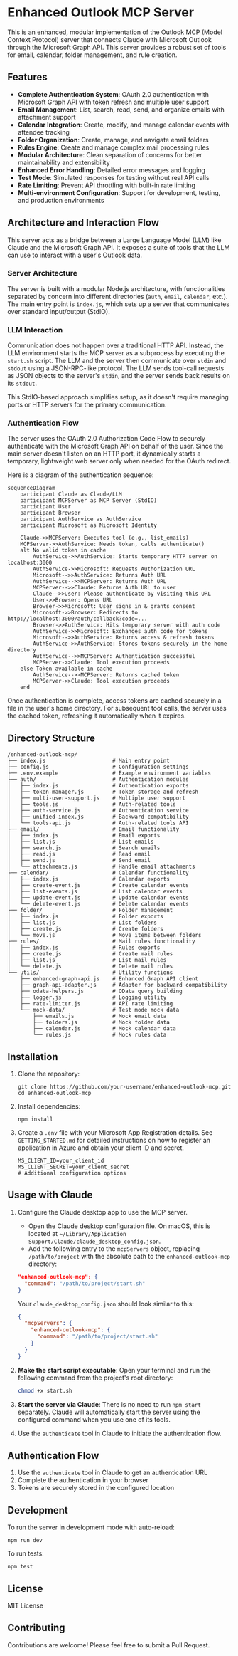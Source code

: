 # Enhanced Outlook MCP Server

This is an enhanced, modular implementation of the Outlook MCP (Model Context Protocol) server that connects Claude with Microsoft Outlook through the Microsoft Graph API. This server provides a robust set of tools for email, calendar, folder management, and rule creation.

## Features

- **Complete Authentication System**: OAuth 2.0 authentication with Microsoft Graph API with token refresh and multiple user support
- **Email Management**: List, search, read, send, and organize emails with attachment support
- **Calendar Integration**: Create, modify, and manage calendar events with attendee tracking
- **Folder Organization**: Create, manage, and navigate email folders
- **Rules Engine**: Create and manage complex mail processing rules
- **Modular Architecture**: Clean separation of concerns for better maintainability and extensibility
- **Enhanced Error Handling**: Detailed error messages and logging
- **Test Mode**: Simulated responses for testing without real API calls
- **Rate Limiting**: Prevent API throttling with built-in rate limiting
- **Multi-environment Configuration**: Support for development, testing, and production environments

## Architecture and Interaction Flow

This server acts as a bridge between a Large Language Model (LLM) like Claude and the Microsoft Graph API. It exposes a suite of tools that the LLM can use to interact with a user's Outlook data.

### Server Architecture

The server is built with a modular Node.js architecture, with functionalities separated by concern into different directories (`auth`, `email`, `calendar`, etc.). The main entry point is `index.js`, which sets up a server that communicates over standard input/output (StdIO).

### LLM Interaction

Communication does not happen over a traditional HTTP API. Instead, the LLM environment starts the MCP server as a subprocess by executing the `start.sh` script. The LLM and the server then communicate over `stdin` and `stdout` using a JSON-RPC-like protocol. The LLM sends tool-call requests as JSON objects to the server's `stdin`, and the server sends back results on its `stdout`.

This StdIO-based approach simplifies setup, as it doesn't require managing ports or HTTP servers for the primary communication.

### Authentication Flow

The server uses the OAuth 2.0 Authorization Code Flow to securely authenticate with the Microsoft Graph API on behalf of the user. Since the main server doesn't listen on an HTTP port, it dynamically starts a temporary, lightweight web server only when needed for the OAuth redirect.

Here is a diagram of the authentication sequence:

```mermaid
sequenceDiagram
    participant Claude as Claude/LLM
    participant MCPServer as MCP Server (StdIO)
    participant User
    participant Browser
    participant AuthService as AuthService
    participant Microsoft as Microsoft Identity

    Claude->>MCPServer: Executes tool (e.g., list_emails)
    MCPServer->>AuthService: Needs token, calls authenticate()
    alt No valid token in cache
        AuthService->>AuthService: Starts temporary HTTP server on localhost:3000
        AuthService->>Microsoft: Requests Authorization URL
        Microsoft-->>AuthService: Returns Auth URL
        AuthService-->>MCPServer: Returns Auth URL
        MCPServer-->>Claude: Returns Auth URL to user
        Claude-->>User: Please authenticate by visiting this URL
        User->>Browser: Opens URL
        Browser->>Microsoft: User signs in & grants consent
        Microsoft->>Browser: Redirects to http://localhost:3000/auth/callback?code=...
        Browser->>AuthService: Hits temporary server with auth code
        AuthService->>Microsoft: Exchanges auth code for tokens
        Microsoft-->>AuthService: Returns access & refresh tokens
        AuthService->>AuthService: Stores tokens securely in the home directory
        AuthService-->>MCPServer: Authentication successful
        MCPServer->>Claude: Tool execution proceeds
    else Token available in cache
        AuthService-->>MCPServer: Returns cached token
        MCPServer->>Claude: Tool execution proceeds
    end
```

Once authentication is complete, access tokens are cached securely in a file in the user's home directory. For subsequent tool calls, the server uses the cached token, refreshing it automatically when it expires.

## Directory Structure

```
/enhanced-outlook-mcp/
├── index.js                     # Main entry point
├── config.js                    # Configuration settings
├── .env.example                 # Example environment variables
├── auth/                        # Authentication modules
│   ├── index.js                 # Authentication exports
│   ├── token-manager.js         # Token storage and refresh
│   ├── multi-user-support.js    # Multiple user support
│   ├── tools.js                 # Auth-related tools
│   ├── auth-service.js          # Authentication service
│   ├── unified-index.js         # Backward compatibility
│   └── tools-api.js             # Auth-related tools API
├── email/                       # Email functionality
│   ├── index.js                 # Email exports
│   ├── list.js                  # List emails
│   ├── search.js                # Search emails
│   ├── read.js                  # Read email
│   ├── send.js                  # Send email
│   └── attachments.js           # Handle email attachments
├── calendar/                    # Calendar functionality
│   ├── index.js                 # Calendar exports
│   ├── create-event.js          # Create calendar events
│   ├── list-events.js           # List calendar events
│   ├── update-event.js          # Update calendar events
│   └── delete-event.js          # Delete calendar events
├── folder/                      # Folder management
│   ├── index.js                 # Folder exports
│   ├── list.js                  # List folders
│   ├── create.js                # Create folders
│   └── move.js                  # Move items between folders
├── rules/                       # Mail rules functionality
│   ├── index.js                 # Rules exports
│   ├── create.js                # Create mail rules
│   ├── list.js                  # List mail rules
│   └── delete.js                # Delete mail rules
└── utils/                       # Utility functions
    ├── enhanced-graph-api.js    # Enhanced Graph API client
    ├── graph-api-adapter.js     # Adapter for backward compatibility
    ├── odata-helpers.js         # OData query building
    ├── logger.js                # Logging utility
    ├── rate-limiter.js          # API rate limiting
    └── mock-data/               # Test mode mock data
        ├── emails.js            # Mock email data
        ├── folders.js           # Mock folder data
        ├── calendar.js          # Mock calendar data
        └── rules.js             # Mock rules data
```

## Installation

1. Clone the repository:
   ```
   git clone https://github.com/your-username/enhanced-outlook-mcp.git
   cd enhanced-outlook-mcp
   ```

2. Install dependencies:
   ```
   npm install
   ```

3. Create a `.env` file with your Microsoft App Registration details. See `GETTING_STARTED.md` for detailed instructions on how to register an application in Azure and obtain your client ID and secret.
   ```
   MS_CLIENT_ID=your_client_id
   MS_CLIENT_SECRET=your_client_secret
   # Additional configuration options
   ```

## Usage with Claude

1.  Configure the Claude desktop app to use the MCP server.
    - Open the Claude desktop configuration file. On macOS, this is located at `~/Library/Application Support/Claude/claude_desktop_config.json`.
    - Add the following entry to the `mcpServers` object, replacing `/path/to/project` with the absolute path to the `enhanced-outlook-mcp` directory:

    ```json
    "enhanced-outlook-mcp": {
      "command": "/path/to/project/start.sh"
    }
    ```

    Your `claude_desktop_config.json` should look similar to this:

    ```json
    {
      "mcpServers": {
        "enhanced-outlook-mcp": {
          "command": "/path/to/project/start.sh"
        }
      }
    }
    ```

2.  **Make the start script executable**:
    Open your terminal and run the following command from the project's root directory:
    ```bash
    chmod +x start.sh
    ```

3.  **Start the server via Claude**:
    There is no need to run `npm start` separately. Claude will automatically start the server using the configured command when you use one of its tools.

4.  Use the `authenticate` tool in Claude to initiate the authentication flow.

## Authentication Flow

1. Use the `authenticate` tool in Claude to get an authentication URL
2. Complete the authentication in your browser
3. Tokens are securely stored in the configured location

## Development

To run the server in development mode with auto-reload:
```
npm run dev
```

To run tests:
```
npm test
```

## License

MIT License

## Contributing

Contributions are welcome! Please feel free to submit a Pull Request.
